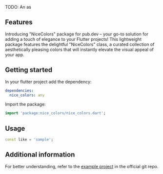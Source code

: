 <!--
This README describes the package. If you publish this package to pub.dev,
this README's contents appear on the landing page for your package.

For information about how to write a good package README, see the guide for
[writing package pages](https://dart.dev/guides/libraries/writing-package-pages).

For general information about developing packages, see the Dart guide for
[creating packages](https://dart.dev/guides/libraries/create-library-packages)
and the Flutter guide for
[developing packages and plugins](https://flutter.dev/developing-packages).
-->

TODO: An as

## Features

Introducing "NiceColors" package for pub.dev – your go-to solution for adding a touch of elegance to your Flutter projects! This lightweight package features the delightful "NiceColors" class, a curated collection of aesthetically pleasing colors that will instantly elevate the visual appeal of your app.

## Getting started

In your flutter project add the dependency:

```yaml
dependencies:
  nice_colors: any
```

Import the package:

```dart
import 'package:nice_colors/nice_colors.dart';
```

## Usage


```dart
const like = 'sample';
```

## Additional information

For better understanding, refer to the [example project](https://github.com/MatejaDjokic/nice-colors) in the official git repo.
